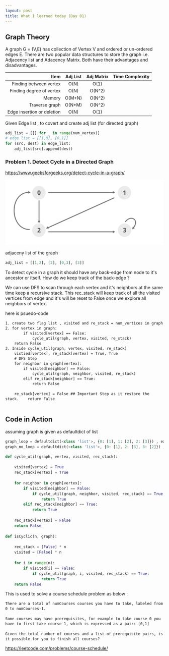 ```yaml
---
layout: post
title: What I learned today (Day 01)
---
```


## Graph Theory 

A graph G =  (V,E) has collection of Vertex V and ordered or un-ordered edges E. There are two popular data structures to store the graph i.e. Adjacency list and Adacency Matrix. Both have their advantages and disadvantages. 

Item               | Adj List   |  Adj Matrix |  Time Complexity | 
|-----------------:|:----------:|:------------:|:----------------|
Finding between vertex  |O(N) | O(1) | |
Finding degree of vertex | O(N) | O(N^2) | |
Memory  | O(M+N) | O(N^2) ||
Traverse graph | O(N+M) | O(N^2) ||
Edge insertion or deletion | O(N) | O(1) || 

Given Edge list , to covert and create adj list (for directed graph)

```python
adj_list = [[] for _ in range(num_vertex)]
# edge list = [[1,0], [0,1]]
for (src, dest) in edge_list:
    adj_list[src].append(dest)

```

### Problem 1. Detect Cycle in a Directed Graph
https://www.geeksforgeeks.org/detect-cycle-in-a-graph/


![cyclic graph](../images/coding/Cycle_graph.png)

adjaceny list of the graph 
```python
adj_list = [[1,2], [2], [0,3], [3]]
```

To detect cycle in a graph it should have any back-edge from node to it's ancestor or itself. How do we keep track of the back-edge ? 

We can use DFS to scan through each vertex and it's neighbors at the same time keep a recursive stack. This rec_stack will keep track of all the visited vertices from edge and it's will be reset to False once we explore all neighbors of vertex.

here is psuedo-code 
```
1. create two flag list , visited and re_stack = num_vertices in graph
2. for vertex in graph:
        if visited[vertex] == False:
            cycle_util(graph, vertex, visited, re_stack)
    return False 
3. Inside cycle_util(graph, vertex, visited, re_stack)
    vistied[vertex], re_stack[vertex] = True, True 
    # DFS Step
    for neighbor in graph[vertex]:
        if visited[neighbor] == False:
            cycle_util(graph, neighbor, visited, re_stack)
        elif re_stack[neighbor] == True:
            return False

    re_stack[vertex] = False ## Important Step as it restore the stack.    return False


```

## Code in Action 

assuming graph is given as defaultdict of list

```python
graph_loop = defaultdict(<class 'list'>, {0: [1], 1: [2], 2: [3]}) , expected output = True
graph_no_loop = defaultdict(<class 'list'>, {0: [1], 2: [3], 3: [2]}) , expected_output= False

```

```python
def cycle_util(graph, vertex, visited, rec_stack):

    visited[vertex] = True
    rec_stack[vertex] = True 
    
    for neighbor in graph[vertex]:
        if visited[neighbor] == False:
            if cycle_util(graph, neighbor, visited, rec_stack) == True:
                return True
        elif rec_stack[neighbor] == True:
            return True 

    rec_stack[vertex] = False
    return False

def isCyclic(n, graph):

    rec_stack = [False] * n 
    visited = [False] * n 

    for i in range(n):
        if visited[i] == False:
            if cycle_util(graph, i, visited, rec_stack) == True:
                return True 
    return False 

```


This is used to solve a course schedule problem as below :
```
There are a total of numCourses courses you have to take, labeled from 0 to numCourses-1.

Some courses may have prerequisites, for example to take course 0 you have to first take course 1, which is expressed as a pair: [0,1]

Given the total number of courses and a list of prerequisite pairs, is it possible for you to finish all courses?
```
https://leetcode.com/problems/course-schedule/
